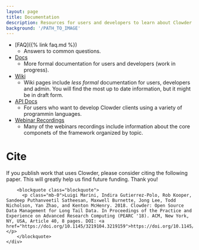 ```yaml
---
layout: page
title: Documentation
description: Resources for users and developers to learn about Clowder.
background: '/PATH_TO_IMAGE'
---
```


- [FAQ]({% link faq.md %})
    + Answers to common questions.
- [Docs](https://clowder-framework.readthedocs.io/en/latest/)
    + More formal documentation for users and developers (work in progress).
- [Wiki](https://opensource.ncsa.illinois.edu/confluence/display/CATS)
    + Wiki pages include *less formal* documentation for users, developers and admin. You will find the most up to date information, but it might be in draft form.
- [API Docs](https://clowder.ncsa.illinois.edu/swagger/?url=https://clowder.ncsa.illinois.edu/clowder/swagger)
    + For users who want to develop Clowder clients using a variety of programmin languages.
- [Webinar Recordings](https://www.youtube.com/channel/UC3Wkm8t146gSTYyzjSR600g)
    + Many of the webinars recordings include information about the core componets of the framework organized by topic. 

<div class="row">
    <div class="col mx-auto my-5">
        <h1>Cite</h1>
        If you publish work that uses Clowder, please consider citing the following paper. This will greatly help us find future funding. Thank you!

        <blockquote class="blockquote">
          <p class="mb-0">Luigi Marini, Indira Gutierrez-Polo, Rob Kooper, Sandeep Puthanveetil Satheesan, Maxwell Burnette, Jong Lee, Todd Nicholson, Yan Zhao, and Kenton McHenry. 2018. Clowder: Open Source Data Management for Long Tail Data. In Proceedings of the Practice and Experience on Advanced Research Computing (PEARC '18). ACM, New York, NY, USA, Article 40, 8 pages. DOI: <a href="https://doi.org/10.1145/3219104.3219159">https://doi.org/10.1145/3219104.3219159</a></p>
        </blockquote>
    </div>
</div>
